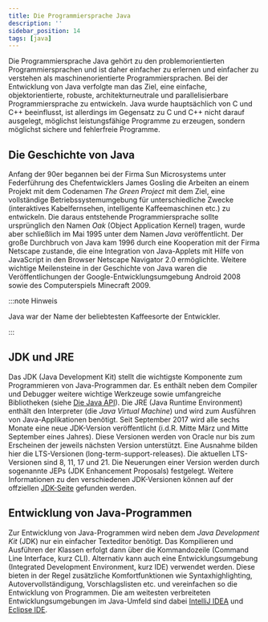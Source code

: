 ```yaml
---
title: Die Programmiersprache Java
description: ''
sidebar_position: 14
tags: [java]
---
```


Die Programmiersprache Java gehört zu den problemorientierten
Programmiersprachen und ist daher einfacher zu erlernen und einfacher zu
verstehen als maschinenorientierte Programmiersprachen. Bei der Entwicklung von
Java verfolgte man das Ziel, eine einfache, objektorientierte, robuste,
architekturneutrale und parallelisierbare Programmiersprache zu entwickeln. Java
wurde hauptsächlich von C und C++ beeinflusst, ist allerdings im Gegensatz zu C
und C++ nicht darauf ausgelegt, möglichst leistungsfähige Programme zu erzeugen,
sondern möglichst sichere und fehlerfreie Programme.

## Die Geschichte von Java

Anfang der 90er begannen bei der Firma Sun Microsystems unter Federführung des
Chefentwicklers James Gosling die Arbeiten an einem Projekt mit dem Codenamen
_The Green Project_ mit dem Ziel, eine vollständige Betriebssystemumgebung für
unterschiedliche Zwecke (interaktives Kabelfernsehen, intelligente
Kaffeemaschinen etc.) zu entwickeln. Die daraus entstehende Programmiersprache
sollte ursprünglich den Namen _Oak_ (Object Application Kernel) tragen, wurde
aber schließlich im Mai 1995 unter dem Namen _Java_ veröffentlicht. Der große
Durchbruch von Java kam 1996 durch eine Kooperation mit der Firma Netscape
zustande, die eine Integration von Java-Applets mit Hilfe von JavaScript in den
Browser Netscape Navigator 2.0 ermöglichte. Weitere wichtige Meilensteine in der
Geschichte von Java waren die Veröffentlichungen der Google-Entwicklungsumgebung
Android 2008 sowie des Computerspiels Minecraft 2009.

:::note Hinweis

Java war der Name der beliebtesten Kaffeesorte der Entwickler.

:::

## JDK und JRE

Das JDK (Java Development Kit) stellt die wichtigste Komponente zum
Programmieren von Java-Programmen dar. Es enthält neben dem Compiler und
Debugger weitere wichtige Werkzeuge sowie umfangreiche Bibliotheken (siehe
[Die Java API](java-api)). Die JRE (Java Runtime Environment) enthält den
Interpreter (die _Java Virtual Machine_) und wird zum Ausführen von
Java-Applikationen benötigt. Seit September 2017 wird alle sechs Monate eine
neue JDK-Version veröffentlicht (i.d.R. Mitte März und Mitte September eines
Jahres). Diese Versionen werden von Oracle nur bis zum Erscheinen der jeweils
nächsten Version unterstützt. Eine Ausnahme bilden hier die LTS-Versionen
(long-term-support-releases). Die aktuellen LTS-Versionen sind 8, 11, 17 und 21.
Die Neuerungen einer Version werden durch sogenannte JEPs (JDK Enhancement
Proposals) festgelegt. Weitere Informationen zu den verschiedenen JDK-Versionen
können auf der offziellen [JDK-Seite](https://jdk.java.net/) gefunden werden.

## Entwicklung von Java-Programmen

Zur Entwicklung von Java-Programmen wird neben dem _Java Development Kit_ (JDK)
nur ein einfacher Texteditor benötigt. Das Kompilieren und Ausführen der Klassen
erfolgt dann über die Kommandozeile (Command Line Interface, kurz CLI).
Alternativ kann auch eine Entwicklungsumgebung (Integrated Development
Environment, kurz IDE) verwendet werden. Diese bieten in der Regel zusätzliche
Komfortfunktionen wie Syntaxhighlighting, Autovervollständigung,
Vorschlagslisten etc. und vereinfachen so die Entwicklung von Programmen. Die am
weitesten verbreiteten Entwicklungsumgebungen im Java-Umfeld sind dabei
[IntelliJ IDEA](https://www.jetbrains.com/idea/) und
[Eclipse IDE](https://www.eclipse.org/).
